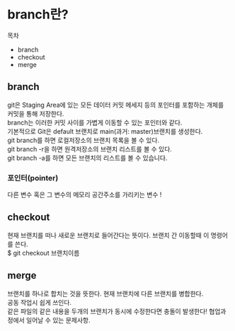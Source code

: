 # branch란?

목차
</br>
- branch
- checkout
- merge

## branch

git은 Staging Area에 있는 모든 데이터 커밋 메세지 등의 포인터를 포함하는 개체를 커밋을 통해 저장한다. </br>
branch는 이러한 커밋 사이를 가볍게 이동할 수 있는 포인터와 같다. </br>
기본적으로 Git은 default 브랜치로 main(과거: master)브랜치를 생성한다. </br>
git branch를 하면 로컬저장소의 브랜치 목록을 볼 수 있다. </br>
git branch -r을 하면 원격저장소의 브랜치 리스트를 볼 수 있다. </br>
git branch -a를 하면 모든 브랜치의 리스트를 볼 수 있습니다. </br>

### 포인터(pointer)

다른 변수 혹은 그 변수의 메모리 공간주소를 가리키는 변수 !

## checkout

현재 브랜치를 떠나 새로운 브랜치로 들어간다는 뜻이다. 브랜치 간 이동할때 이 명령어를 쓴다. </br>
$ git checkout 브랜치이름

## merge

브랜치를 하나로 합치는 것을 뜻한다. 현재 브랜치에 다른 브랜치를 병합한다. </br>
공동 작업시 쉽게 쓰인다. </br>
같은 파일의 같은 내용을 두개의 브랜치가 동시에 수정한다면 충돌이 발생한다! 협업과정에서 일어날 수 있는 문제사항.